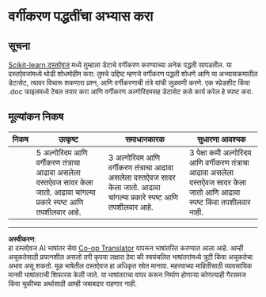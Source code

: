<!--
CO_OP_TRANSLATOR_METADATA:
{
  "original_hash": "b2a01912beb24cfb0007f83594dba801",
  "translation_date": "2025-08-29T17:59:02+00:00",
  "source_file": "4-Classification/1-Introduction/assignment.md",
  "language_code": "mr"
}
-->
# वर्गीकरण पद्धतींचा अभ्यास करा

## सूचना

[Scikit-learn दस्तऐवज](https://scikit-learn.org/stable/supervised_learning.html) मध्ये तुम्हाला डेटाचे वर्गीकरण करण्याच्या अनेक पद्धती सापडतील. या दस्तऐवजांमध्ये थोडी शोधमोहीम करा: तुमचे उद्दिष्ट म्हणजे वर्गीकरण पद्धती शोधणे आणि या अभ्यासक्रमातील डेटासेट, त्यावर विचारू शकणारा प्रश्न, आणि वर्गीकरणाची तंत्रे यांची जुळवणी करणे. एक स्प्रेडशीट किंवा .doc फाइलमध्ये टेबल तयार करा आणि वर्गीकरण अल्गोरिदमसह डेटासेट कसे कार्य करेल हे स्पष्ट करा.

## मूल्यांकन निकष

| निकष      | उत्कृष्ट                                                                                                                           | समाधानकारक                                                                                                                        | सुधारणा आवश्यक                                                                                                                                             |
| --------- | ----------------------------------------------------------------------------------------------------------------------------------- | ---------------------------------------------------------------------------------------------------------------------------------- | ---------------------------------------------------------------------------------------------------------------------------------------------------------- |
|           | 5 अल्गोरिदम आणि वर्गीकरण तंत्राचा आढावा असलेला दस्तऐवज सादर केला जातो. आढावा चांगल्या प्रकारे स्पष्ट आणि तपशीलवार आहे.            | 3 अल्गोरिदम आणि वर्गीकरण तंत्राचा आढावा असलेला दस्तऐवज सादर केला जातो. आढावा चांगल्या प्रकारे स्पष्ट आणि तपशीलवार आहे.            | 3 पेक्षा कमी अल्गोरिदम आणि वर्गीकरण तंत्राचा आढावा असलेला दस्तऐवज सादर केला जातो आणि आढावा स्पष्ट किंवा तपशीलवार नाही.                                    |

---

**अस्वीकरण**:  
हा दस्तऐवज AI भाषांतर सेवा [Co-op Translator](https://github.com/Azure/co-op-translator) वापरून भाषांतरित करण्यात आला आहे. आम्ही अचूकतेसाठी प्रयत्नशील असलो तरी कृपया लक्षात ठेवा की स्वयंचलित भाषांतरांमध्ये त्रुटी किंवा अचूकतेचा अभाव असू शकतो. मूळ भाषेतील दस्तऐवज हा अधिकृत स्रोत मानावा. महत्त्वाच्या माहितीसाठी व्यावसायिक मानवी भाषांतराची शिफारस केली जाते. या भाषांतराचा वापर करून निर्माण होणाऱ्या कोणत्याही गैरसमज किंवा चुकीच्या अर्थासाठी आम्ही जबाबदार राहणार नाही.